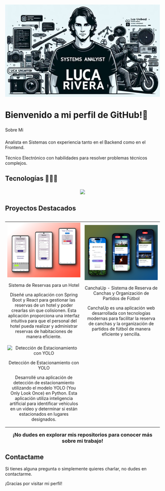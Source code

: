<div align="center">
  <img height="300" src="https://github.com/LucaUnlimited/LucaUnlimited/blob/main/img/banner2.jpeg?raw=true"  />
</div>

###

<h1 align="left">Bienvenido a mi perfil de GitHub!👋</h1>

###

<p align="left">Sobre Mi</p>

###

<p align="left">Analista en Sistemas con experiencia tanto en el Backend como en el Frontend. <br><br>Técnico Electrónico con habilidades para resolver problemas técnicos complejos.</p>

###

<h2 >Tecnologías 👨🏻‍💻</h2>

###

<p align="center">
  <a href="https://skillicons.dev">
    <img src="https://skillicons.dev/icons?i=java,spring,nestjs,nodejs,py,ts,js,html,css,git,docker,github,maven,mongodb,mysql,postgres,postman," />
  </a>
</p>


<h2 >Proyectos Destacados</h2>

<table align="left" >
<tr border="none">
<td width="50%" align="center">
  <img src="img/kitecabana.png" alt="Sistema de Reservas para un Hotel" width="400"/>
  <p>Sistema de Reservas para un Hotel</p>
  <p>
    Diseñé una aplicación con Spring Boot y React para gestionar las reservas de un hotel y poder crearlas sin que colisionen. Esta aplicación proporciona una interfaz intuitiva para que el personal del hotel pueda realizar y administrar      reservas de habitaciones de manera eficiente.
  </p>
</td>

<td width="50%" align="center">
  <img src="img/canchaFront.png" alt="CanchaUp - Sistema de Reserva de Canchas y Organización de Partidos de Fútbol" width="400"/>
  <p>CanchaUp - Sistema de Reserva de Canchas y Organización de Partidos de Fútbol</p>
  <p>
    CanchaUp es una aplicación web desarrollada con tecnologías modernas para facilitar la reserva de canchas y la organización de partidos de fútbol de manera eficiente y sencilla.
  </p>
</td>

 
<tr border="none">
  <td width="50%" align="center">
      <img src="img/IA.gif" alt="Detección de Estacionamiento con YOLO" width="400"/>

   <p>Detección de Estacionamiento con YOLO</p>


Desarrollé una aplicación de detección de estacionamiento utilizando el modelo YOLO (You Only Look Once) en Python. Esta aplicación utiliza inteligencia artificial para identificar vehículos en un video y determinar si están estacionados en lugares designados.
</td>

</tr>
</table>








<h3 align="center">¡No dudes en explorar mis repositorios para conocer más sobre mi trabajo!</h3>

<h2 > Contactame</h2>
Si tienes alguna pregunta o simplemente quieres charlar, no dudes en contactarme.


¡Gracias por visitar mi perfil!
